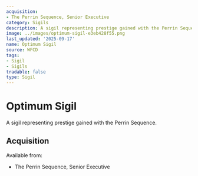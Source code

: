 ```yaml
---
acquisition:
- The Perrin Sequence, Senior Executive
category: Sigils
description: A sigil representing prestige gained with the Perrin Sequence.
image: ../images/optimum-sigil-e3eb428f55.png
last_updated: '2025-09-17'
name: Optimum Sigil
source: WFCD
tags:
- Sigil
- Sigils
tradable: false
type: Sigil
---
```


# Optimum Sigil

A sigil representing prestige gained with the Perrin Sequence.

## Acquisition

Available from:
- The Perrin Sequence, Senior Executive

